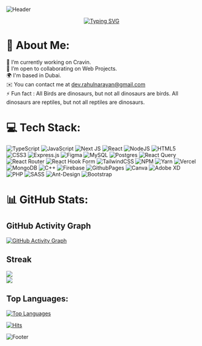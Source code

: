 ![Header](https://capsule-render.vercel.app/api?type=waving&height=120&color=0:000000,50:1F1B7F,100:6A1DFF)

<div align="center">
    <a href="https://git.io/typing-svg"><img src="https://readme-typing-svg.demolab.com?font=Fira+Code&size=32%&pause=200&color=6A1DFF&center=true&vCenter=true&width=600&height=32%&lines=Hello+there+!;My+name+is+Rahul;Welcome+to+My+Profile+!;" alt="Typing SVG" /></a>
</div>

# 💫 About Me:
🔭 I’m currently working on Cravin.<br>🤝 I’m open to collaborating on Web Projects.<br>🌍 I'm based in Dubai.<br>✉️ You can contact me at [dev.rahulnarayan@gmail.com](mailto:dev.rahulnarayan@gmail.com)<br>⚡ Fun fact : All Birds are dinosaurs, but not all dinosaurs are birds. All dinosaurs are reptiles, but not all reptiles are dinosaurs. 


<!--## 🌐 Socials:
[![LinkedIn](https://img.shields.io/badge/LinkedIn-%230077B5.svg?logo=linkedin&logoColor=white)](https://linkedin.com/in/https://www.linkedin.com/in/rahulnarayan269)-->

# 💻 Tech Stack:
![TypeScript](https://img.shields.io/badge/typescript-%23007ACC.svg?style=plastic&logo=typescript&logoColor=white) ![JavaScript](https://img.shields.io/badge/javascript-%23323330.svg?style=plastic&logo=javascript&logoColor=%23F7DF1E) ![Next JS](https://img.shields.io/badge/Next-black?style=plastic&logo=next.js&logoColor=white) ![React](https://img.shields.io/badge/react-%2320232a.svg?style=plastic&logo=react&logoColor=%2361DAFB) ![NodeJS](https://img.shields.io/badge/node.js-6DA55F?style=plastic&logo=node.js&logoColor=white) ![HTML5](https://img.shields.io/badge/html5-%23E34F26.svg?style=plastic&logo=html5&logoColor=white) ![CSS3](https://img.shields.io/badge/css3-%231572B6.svg?style=plastic&logo=css3&logoColor=white) ![Express.js](https://img.shields.io/badge/express.js-%23404d59.svg?style=plastic&logo=express&logoColor=%2361DAFB) ![Figma](https://img.shields.io/badge/figma-%23F24E1E.svg?style=plastic&logo=figma&logoColor=white) ![MySQL](https://img.shields.io/badge/mysql-%2300000f.svg?style=plastic&logo=mysql&logoColor=white) ![Postgres](https://img.shields.io/badge/postgres-%23316192.svg?style=plastic&logo=postgresql&logoColor=white) ![React Query](https://img.shields.io/badge/-React%20Query-FF4154?style=plastic&logo=react%20query&logoColor=white) ![React Router](https://img.shields.io/badge/React_Router-CA4245?style=plastic&logo=react-router&logoColor=white) ![React Hook Form](https://img.shields.io/badge/React%20Hook%20Form-%23EC5990.svg?style=plastic&logo=reacthookform&logoColor=white) ![TailwindCSS](https://img.shields.io/badge/tailwindcss-%2338B2AC.svg?style=plastic&logo=tailwind-css&logoColor=white) ![NPM](https://img.shields.io/badge/NPM-%23CB3837.svg?style=plastic&logo=npm&logoColor=white) ![Yarn](https://img.shields.io/badge/yarn-%232C8EBB.svg?style=plastic&logo=yarn&logoColor=white) ![Vercel](https://img.shields.io/badge/vercel-%23000000.svg?style=plastic&logo=vercel&logoColor=white) ![MongoDB](https://img.shields.io/badge/MongoDB-%234ea94b.svg?style=plastic&logo=mongodb&logoColor=white) ![C++](https://img.shields.io/badge/c++-%2300599C.svg?style=plastic&logo=c%2B%2B&logoColor=white) ![Firebase](https://img.shields.io/badge/Firebase-039BE5?style=plastic&logo=Firebase&logoColor=white) ![GithubPages](https://img.shields.io/badge/github%20pages-121013?style=plastic&logo=github&logoColor=white)  ![Canva](https://img.shields.io/badge/Canva-%2300C4CC.svg?style=plastic&logo=Canva&logoColor=white) ![Adobe XD](https://img.shields.io/badge/Adobe%20XD-470137?style=plastic&logo=Adobe%20XD&logoColor=#FF61F6) ![PHP](https://img.shields.io/badge/php-%23777BB4.svg?style=plastic&logo=php&logoColor=white) ![SASS](https://img.shields.io/badge/SASS-hotpink.svg?style=plastic&logo=SASS&logoColor=white) ![Ant-Design](https://img.shields.io/badge/-AntDesign-%230170FE?style=plastic&logo=ant-design&logoColor=white) ![Bootstrap](https://img.shields.io/badge/bootstrap-%238511FA.svg?style=plastic&logo=bootstrap&logoColor=white)
# 📊 GitHub Stats:

## GitHub Activity Graph
[![GitHub Activity Graph](https://github-readme-activity-graph.vercel.app/graph?username=rahul-269&custom_title=Rahul's%20GitHub%20Activity%20Graph&hide_border=true&theme=vision-friendly-dark&border_radius=15&bg_color=000000&color=FFD700&line=1E90FF&point=1E90FF&area_color=000000&title_color=FFD700&area=true)](https://www.github.com/rahul-269)

## Streak
![](https://github-readme-streak-stats.herokuapp.com/?user=rahul-269&theme=vision-friendly-dark&hide_border=true)<br/>
![](?username=rahul-269&theme=vision-friendly-dark&hide_border=true&include_all_commits=false&count_private=false&layout=compact) 
[<!--<br/>![](https://github-profile-summary-cards.vercel.app/api/cards/profile-details?username=rahul-269&theme=vision_friendly_dark)-->](http://www.github.com/rahul-269)
<!--[![My GitHub Language Stats](https://github-readme-stats.vercel.app/api/top-langs/?username=rahul-269&langs_count=5&theme=vision-friendly-dark&hide_border=true)]()-->
## Top Languages:
[![Top Languages](https://github-readme-stats.vercel.app/api/top-langs/?username=rahul-269&hide=html&hide_border=true&layout=compact&langs_count=8&theme=vision-friendly-dark)](https://github.com/rahul-269)

<!--## Repos per Language:
![Repos per Language](https://github-profile-summary-cards.vercel.app/api/cards/repos-per-language?username=rahul-269&theme=highcontrast&hide_border=true)

## Most Commit Language:
![Most Commit Language](https://github-profile-summary-cards.vercel.app/api/cards/most-commit-language?username=rahul-269&theme=highcontrast&hide_border=true)-->

[![Hits](https://hits.seeyoufarm.com/api/count/incr/badge.svg?url=https%3A%2F%2Fgithub.com%2Frahul-269&count_bg=%23310986&title_bg=%23310986&icon=&icon_color=%23E7E7E7&title=Visits&edge_flat=false)](https://hits.seeyoufarm.com)

![Footer](https://capsule-render.vercel.app/api?type=waving&height=120&color=0:000000,50:1F1B7F,100:6A1DFF&section=footer)






<!-- Proudly created with GPRM ( https://gprm.itsvg.in ) -->
